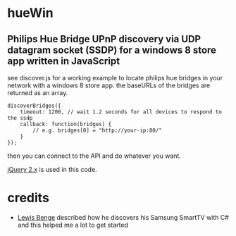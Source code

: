 # hueWin

## Philips Hue Bridge UPnP discovery via UDP datagram socket (SSDP) for a windows 8 store app written in JavaScript

see discover.js for a working example to locate philips hue bridges in your network with a windows 8 store app. the baseURLs of the bridges are returned as an array.
```
discoverBridges({
	timeout: 1200, // wait 1.2 seconds for all devices to respond to the ssdp
	callback: function(bridges) {
		// e.g. bridges[0] = "http://your-ip:80/"
	}
});
```

then you can connect to the API and do whatever you want.

[jQuery 2.x](http://code.jquery.com/jquery-2.0.3.min.js) is used in this code.

# credits
* [Lewis Benge](http://www.lewisbenge.net/index.php/2012/11/device-discovery-ssdp-in-windows-8-and-winrt/) described how he discovers his Samsung SmartTV with C# and this helped me a lot to get started